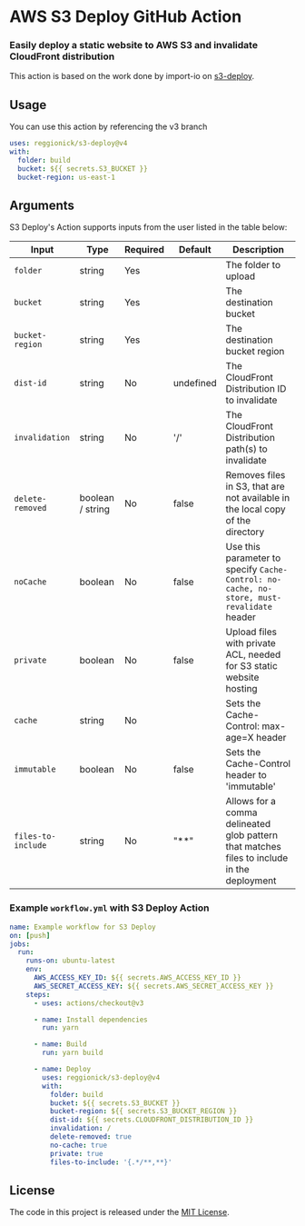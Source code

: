 # AWS S3 Deploy GitHub Action

### Easily deploy a static website to AWS S3 and invalidate CloudFront distribution

This action is based on the work done by import-io on [s3-deploy](https://www.npmjs.com/package/s3-deploy).

## Usage

You can use this action by referencing the v3 branch

```yaml
uses: reggionick/s3-deploy@v4
with:
  folder: build
  bucket: ${{ secrets.S3_BUCKET }}
  bucket-region: us-east-1
```

## Arguments

S3 Deploy's Action supports inputs from the user listed in the table below:

| Input              | Type             | Required | Default   | Description                                                                                |
| ------------------ | ---------------- | -------- | --------- | ------------------------------------------------------------------------------------------ |
| `folder`           | string           | Yes      |           | The folder to upload                                                                       |
| `bucket`           | string           | Yes      |           | The destination bucket                                                                     |
| `bucket-region`    | string           | Yes      |           | The destination bucket region                                                              |
| `dist-id`          | string           | No       | undefined | The CloudFront Distribution ID to invalidate                                               |
| `invalidation`     | string           | No       | '/'       | The CloudFront Distribution path(s) to invalidate                                          |
| `delete-removed`   | boolean / string | No       | false     | Removes files in S3, that are not available in the local copy of the directory             |
| `noCache`          | boolean          | No       | false     | Use this parameter to specify `Cache-Control: no-cache, no-store, must-revalidate` header  |
| `private`          | boolean          | No       | false     | Upload files with private ACL, needed for S3 static website hosting                        |
| `cache`            | string           | No       |           | Sets the Cache-Control: max-age=X header                                                   |
| `immutable`        | boolean          | No       | false     | Sets the Cache-Control header to 'immutable'                                               |
| `files-to-include` | string           | No       | "\*\*"    | Allows for a comma delineated glob pattern that matches files to include in the deployment |

### Example `workflow.yml` with S3 Deploy Action

```yaml
name: Example workflow for S3 Deploy
on: [push]
jobs:
  run:
    runs-on: ubuntu-latest
    env:
      AWS_ACCESS_KEY_ID: ${{ secrets.AWS_ACCESS_KEY_ID }}
      AWS_SECRET_ACCESS_KEY: ${{ secrets.AWS_SECRET_ACCESS_KEY }}
    steps:
      - uses: actions/checkout@v3

      - name: Install dependencies
        run: yarn

      - name: Build
        run: yarn build

      - name: Deploy
        uses: reggionick/s3-deploy@v4
        with:
          folder: build
          bucket: ${{ secrets.S3_BUCKET }}
          bucket-region: ${{ secrets.S3_BUCKET_REGION }}
          dist-id: ${{ secrets.CLOUDFRONT_DISTRIBUTION_ID }}
          invalidation: /
          delete-removed: true
          no-cache: true
          private: true
          files-to-include: '{.*/**,**}'
```

## License

The code in this project is released under the [MIT License](LICENSE).
